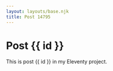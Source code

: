 ```yaml
---
layout: layouts/base.njk
title: Post 14795
---
```


# Post {{ id }}

This is post {{ id }} in my Eleventy project.
